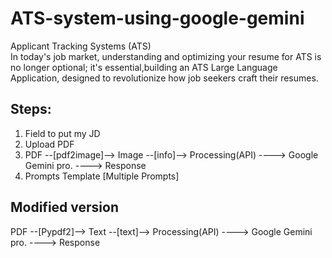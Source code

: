 # ATS-system-using-google-gemini
 Applicant Tracking Systems (ATS) 
<br>
 In today's job market, understanding and optimizing your resume for ATS is no longer optional; it's essential,building an ATS Large Language Application, designed to revolutionize how job seekers craft their resumes.

## Steps:
1. Field to put my JD
2. Upload PDF
3. PDF --[pdf2image]--> Image --[info]--> Processing(API) ----> Google Gemini pro. ----> Response
4. Prompts Template [Multiple Prompts]


## Modified version

PDF --[Pypdf2]--> Text --[text]--> Processing(API) ----> Google Gemini pro. ----> Response